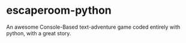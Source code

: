 # escaperoom-python
An awesome Console-Based text-adventure game coded entirely with python, with a great story.
